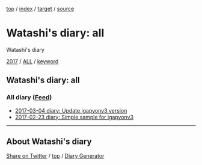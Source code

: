 [top](index.html) / [index](index.html) / [target](https://igapyon.github.io/mydiary/idxall.html) / [source](https://github.com/igapyon/mydiary/blob/master/idxall.src.md) 

Watashi's diary: all
=====================================================================================================
Watashi's diary

[2017](2017/index.html)
/ [ALL](idxall.html)
 / [keyword](keyword/index.html)

## Watashi's diary: all

### All diary ([Feed](https://igapyon.github.io/mydiary/atom.xml))

* [2017-03-04 diary: Update igapyonv3 version](2017/ig170304.html)
* [2017-02-23 diary: Simple sample for igapyonv3](2017/ig170223.html)


----------------------------------------------------------------------------------------------------

## About Watashi's diary

[Share on Twitter](https://twitter.com/intent/tweet?hashtags=igapyon%2Cdiary%2C%E3%81%84%E3%81%8C%E3%81%B4%E3%82%87%E3%82%93&text=Watashi%27s+diary%3A+all&url=https%3A%2F%2Figapyon.github.io%2Fmydiary%2Fidxall.html) / [top](index.html) / [Diary Generator](https://github.com/igapyon/igapyonv3)


